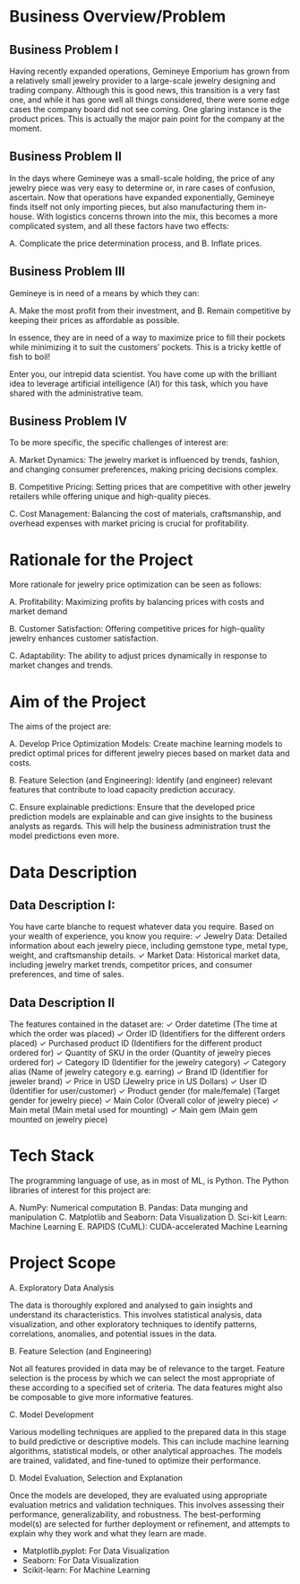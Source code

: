 # Business Overview/Problem
## Business Problem I
Having recently expanded operations, Gemineye Emporium has grown from a relatively small jewelry provider to a large-scale jewelry designing and trading company. Although this is good news, this transition is a very fast one, and while it has gone well all things considered, there were some edge cases the company board did not see coming. One glaring instance is the product prices. This is actually the major pain point for the company at the moment.

## Business Problem II

In the days where Gemineye was a small-scale holding, the price of any jewelry piece was very easy to determine or, in rare cases of confusion, ascertain. Now that operations have expanded exponentially, Gemineye finds itself not only importing pieces, but also manufacturing them in-house. With logistics concerns thrown into the mix, this becomes a more complicated system, and all these factors have two effects:

A. Complicate the price determination process, and
B. Inflate prices.
 
## Business Problem III

Gemineye is in need of a means by which they can:

A. Make the most profit from their investment, and
B. Remain competitive by keeping their prices as affordable as possible.
 

In essence, they are in need of a way to maximize price to fill their pockets while minimizing it to suit the customers’ pockets. This is a tricky kettle of fish to boil!

 

Enter you, our intrepid data scientist. You have come up with the brilliant idea to leverage artificial intelligence (AI) for this task, which you have shared with the administrative team.

## Business Problem IV

To be more specific, the specific challenges of interest are:

A. Market Dynamics: The jewelry market is influenced by trends, fashion, and changing consumer preferences, making pricing decisions complex.
 
B. Competitive Pricing: Setting prices that are competitive with other jewelry retailers while offering unique and high-quality pieces.
 
C. Cost Management: Balancing the cost of materials, craftsmanship, and overhead expenses with market pricing is crucial for profitability.

# Rationale for the Project

More rationale for jewelry price optimization can be seen as follows:

A. Profitability: Maximizing profits by balancing prices with costs and market demand
 
B. Customer Satisfaction: Offering competitive prices for high-quality jewelry enhances customer satisfaction.
 
C. Adaptability: The ability to adjust prices dynamically in response to market changes and trends.

# Aim of the Project
The aims of the project are:

A. Develop Price Optimization Models: Create machine learning models to predict optimal prices for different jewelry pieces based on market data and costs.
 
B. Feature Selection (and Engineering): Identify (and engineer) relevant features that contribute to load capacity prediction accuracy.
 
C. Ensure explainable predictions: Ensure that the developed price prediction models are explainable and can give insights to the business analysts as regards. This will help the business administration trust the model predictions even more.
 
# Data Description

## Data Description I:
You have carte blanche to request whatever data you require. Based on your wealth of experience, you know you require:
✓ Jewelry Data: Detailed information about each jewelry piece, including gemstone type, metal type, weight, and craftsmanship details.
✓ Market Data: Historical market data, including jewelry market trends, competitor prices, and consumer preferences, and time of sales.
 
## Data Description II
The features contained in the dataset are:
✓ Order datetime (The time at which the order was placed)
✓ Order ID (Identifiers for the different orders placed)
✓ Purchased product ID (Identifiers for the different product ordered for)
✓ Quantity of SKU in the order (Quantity of jewelry pieces ordered for)
✓ Category ID (Identifier for the jewelry category)
✓ Category alias (Name of jewelry category e.g. earring)
✓ Brand ID (Identifier for jeweler brand)
✓ Price in USD (Jewelry price in US Dollars)
✓ User ID (Identifier for user/customer)
✓ Product gender (for male/female) (Target gender for jewelry piece)
✓ Main Color (Overall color of jewelry piece)
✓ Main metal (Main metal used for mounting)
✓ Main gem (Main gem mounted on jewelry piece)

# Tech Stack
The programming language of use, as in most of ML, is Python.
The Python libraries of interest for this project are:

A. NumPy: Numerical computation 
B. Pandas: Data munging and manipulation
C. Matplotlib and Seaborn: Data Visualization
D. Sci-kit Learn: Machine Learning
E. RAPIDS (CuML): CUDA-accelerated Machine Learning

# Project Scope
A. Exploratory Data Analysis

The data is thoroughly explored and analysed to gain insights and understand its characteristics. This involves statistical analysis, data visualization, and other exploratory techniques to identify patterns, correlations, anomalies, and potential issues in the data.

B. Feature Selection (and Engineering)

Not all features provided in data may be of relevance to the target. Feature selection is the process by which we can select the most appropriate of these according to a specified set of criteria. The data features might also be composable to give more informative features.

C. Model Development

Various modelling techniques are applied to the prepared data in this stage to build predictive or descriptive models. This can include machine learning algorithms, statistical models, or other analytical approaches. The models are trained, validated, and fine-tuned to optimize their performance.

D. Model Evaluation, Selection and Explanation

Once the models are developed, they are evaluated using appropriate evaluation metrics and validation techniques. This involves assessing their performance, generalizability, and robustness. The best-performing model(s) are selected for further deployment or refinement, and attempts to explain why they work and what they learn are made.
- Matplotlib.pyplot: For Data Visualization
- Seaborn: For Data Visualization
- Scikit-learn: For Machine Learning




